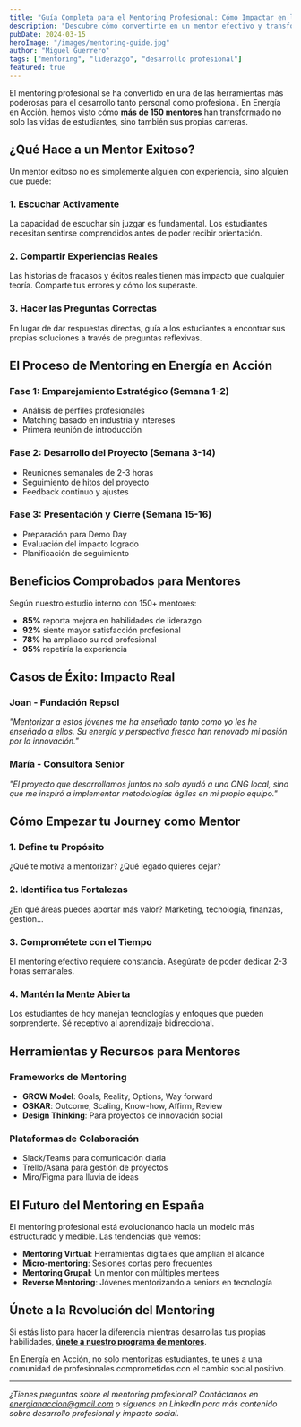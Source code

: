 ```yaml
---
title: "Guía Completa para el Mentoring Profesional: Cómo Impactar en la Nueva Generación"
description: "Descubre cómo convertirte en un mentor efectivo y transformar vidas mientras desarrollas tus propias habilidades de liderazgo."
pubDate: 2024-03-15
heroImage: "/images/mentoring-guide.jpg"
author: "Miguel Guerrero"
tags: ["mentoring", "liderazgo", "desarrollo profesional"]
featured: true
---
```


El mentoring profesional se ha convertido en una de las herramientas más poderosas para el desarrollo tanto personal como profesional. En Energía en Acción, hemos visto cómo **más de 150 mentores** han transformado no solo las vidas de estudiantes, sino también sus propias carreras.

## ¿Qué Hace a un Mentor Exitoso?

Un mentor exitoso no es simplemente alguien con experiencia, sino alguien que puede:

### 1. **Escuchar Activamente**
La capacidad de escuchar sin juzgar es fundamental. Los estudiantes necesitan sentirse comprendidos antes de poder recibir orientación.

### 2. **Compartir Experiencias Reales**
Las historias de fracasos y éxitos reales tienen más impacto que cualquier teoría. Comparte tus errores y cómo los superaste.

### 3. **Hacer las Preguntas Correctas**
En lugar de dar respuestas directas, guía a los estudiantes a encontrar sus propias soluciones a través de preguntas reflexivas.

## El Proceso de Mentoring en Energía en Acción

### Fase 1: Emparejamiento Estratégico (Semana 1-2)
- Análisis de perfiles profesionales
- Matching basado en industria y intereses
- Primera reunión de introducción

### Fase 2: Desarrollo del Proyecto (Semana 3-14)
- Reuniones semanales de 2-3 horas
- Seguimiento de hitos del proyecto
- Feedback continuo y ajustes

### Fase 3: Presentación y Cierre (Semana 15-16)
- Preparación para Demo Day
- Evaluación del impacto logrado
- Planificación de seguimiento

## Beneficios Comprobados para Mentores

Según nuestro estudio interno con 150+ mentores:

- **85%** reporta mejora en habilidades de liderazgo
- **92%** siente mayor satisfacción profesional
- **78%** ha ampliado su red profesional
- **95%** repetiría la experiencia

## Casos de Éxito: Impacto Real

### Joan - Fundación Repsol
*"Mentorizar a estos jóvenes me ha enseñado tanto como yo les he enseñado a ellos. Su energía y perspectiva fresca han renovado mi pasión por la innovación."*

### María - Consultora Senior
*"El proyecto que desarrollamos juntos no solo ayudó a una ONG local, sino que me inspiró a implementar metodologías ágiles en mi propio equipo."*

## Cómo Empezar tu Journey como Mentor

### 1. **Define tu Propósito**
¿Qué te motiva a mentorizar? ¿Qué legado quieres dejar?

### 2. **Identifica tus Fortalezas**
¿En qué áreas puedes aportar más valor? Marketing, tecnología, finanzas, gestión...

### 3. **Comprométete con el Tiempo**
El mentoring efectivo requiere constancia. Asegúrate de poder dedicar 2-3 horas semanales.

### 4. **Mantén la Mente Abierta**
Los estudiantes de hoy manejan tecnologías y enfoques que pueden sorprenderte. Sé receptivo al aprendizaje bidireccional.

## Herramientas y Recursos para Mentores

### Frameworks de Mentoring
- **GROW Model**: Goals, Reality, Options, Way forward
- **OSKAR**: Outcome, Scaling, Know-how, Affirm, Review
- **Design Thinking**: Para proyectos de innovación social

### Plataformas de Colaboración
- Slack/Teams para comunicación diaria
- Trello/Asana para gestión de proyectos
- Miro/Figma para lluvia de ideas

## El Futuro del Mentoring en España

El mentoring profesional está evolucionando hacia un modelo más estructurado y medible. Las tendencias que vemos:

- **Mentoring Virtual**: Herramientas digitales que amplían el alcance
- **Micro-mentoring**: Sesiones cortas pero frecuentes
- **Mentoring Grupal**: Un mentor con múltiples mentees
- **Reverse Mentoring**: Jóvenes mentorizando a seniors en tecnología

## Únete a la Revolución del Mentoring

Si estás listo para hacer la diferencia mientras desarrollas tus propias habilidades, **[únete a nuestro programa de mentores](https://form.typeform.com/to/NtmGk30X)**.

En Energía en Acción, no solo mentorizas estudiantes, te unes a una comunidad de profesionales comprometidos con el cambio social positivo.

---

*¿Tienes preguntas sobre el mentoring profesional? Contáctanos en energianaccion@gmail.com o síguenos en LinkedIn para más contenido sobre desarrollo profesional y impacto social.*